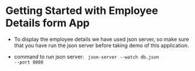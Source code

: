 # Getting Started with Employee Details form App

- To display the employee details we have used json server, so make sure that you have run the json server before taking demo of this application.

- command to run json server:
  <code> json-server --watch db.json --port 8080 </code>
